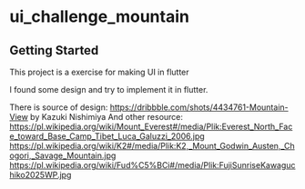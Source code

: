# ui_challenge_mountain



## Getting Started

This project is a exercise for making UI in flutter

I found some design and try to implement it in flutter.

There is source of design:
https://dribbble.com/shots/4434761-Mountain-View
by  Kazuki Nishimiya
And other resource:
    https://pl.wikipedia.org/wiki/Mount_Everest#/media/Plik:Everest_North_Face_toward_Base_Camp_Tibet_Luca_Galuzzi_2006.jpg
    https://pl.wikipedia.org/wiki/K2#/media/Plik:K2,_Mount_Godwin_Austen,_Chogori,_Savage_Mountain.jpg
    https://pl.wikipedia.org/wiki/Fud%C5%BCi#/media/Plik:FujiSunriseKawaguchiko2025WP.jpg
